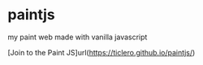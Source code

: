 # paintjs
my paint web  made with vanilla javascript

[Join to the Paint JS]url(https://ticlero.github.io/paintjs/)
